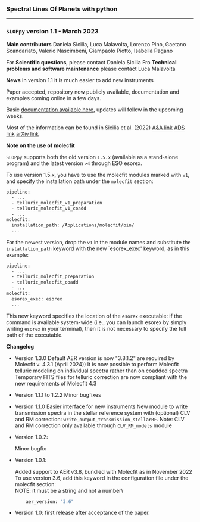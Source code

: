 ### Spectral Lines Of Planets with python
***
### `SLOPpy` version 1.1 - March 2023

**Main contributors**
Daniela Sicilia,
Luca Malavolta,
Lorenzo Pino,
Gaetano Scandariato,
Valerio Nascimbeni,
Giampaolo Piotto,
Isabella Pagano

For **Scientific questions**, please contact Daniela Sicilia
Fro **Technical problems and software maintenance** please contact Luca Malavolta


**News**
In version 1.1 it is much easier to add new instruments

Paper accepted, repository now publicly available, documentation and examples coming online in a few days.

Basic [documentation available here](https://sloppy.readthedocs.io/en/latest/), updates will follow in the upcoming weeks.

Most of the information can be found in Sicilia et al. (2022) [A&A link](https://doi.org/10.1051/0004-6361/202244055) [ADS link](https://ui.adsabs.harvard.edu/abs/2022arXiv220813045S/abstract) [arXiv link](https://arxiv.org/abs/2208.13045)


**Note on the use of molecfit**

`SLOPpy` supports both the old version `1.5.x` (available as a stand-alone program) and the latest version `>4` through ESO esorex.

To use version 1.5.x, you have to use the molecfit modules marked with `v1`, and specify the installation path under the `molecfit` section:

```bash
pipeline:
  - ...
  - telluric_molecfit_v1_preparation
  - telluric_molecfit_v1_coadd
  - ...
molecfit:
  installation_path: /Applications/molecfit/bin/
  ...
```

For the newest version, drop the `v1` in the module names and substitute the `installation_path` keyword with the new `esorex_exec' keyword, as in this example:

```bash
pipeline:
  - ...
  - telluric_molecfit_preparation
  - telluric_molecfit_coadd
  - ...
molecfit:
  esorex_exec: esorex
  ...
```

This new keyword specifies the location of the `esorex` executable: if the command is available system-wide (i.e., you can launch esorex by simply writing `esorex` in your terminal), then it is not necessary to specify the full path of the executable.


**Changelog**

- Version 1.3.0
    Default AER version is now "3.8.1.2" are required by Molecfit v. 4.3.1 (April 2024))
    It is now possible to perform Molecfit telluric modeling on individual spectra rather than on coadded spectra
    Temporary FITS files for telluric correction are now compliant with the new requirements of Molecfit 4.3

- Version 1.1.1 to 1.2.2
    Minor bugfixes

- Version 1.1.0
    Easier interface for new instruments
    New module to write transmission spectra in the stellar reference system with (optional) CLV and RM correction: `write_output_transmission_stellarRF`. Note: CLV and RM correction only available through `CLV_RM_models` module

- Version 1.0.2:

    Minor bugfix

- Version 1.0.1:

    Added support to AER v3.8, bundled with Molecfit as in November 2022 \
    To use version 3.6, add this keyword in the configuration file under the molecfit section:\
    NOTE: it must be a string and not a number\

    ```bash
        aer_version: "3.6"
    ```

- Version 1.0: first release after acceptance of the paper.

